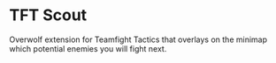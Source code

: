 # TFT Scout

Overwolf extension for Teamfight Tactics that overlays on the minimap which potential enemies you will fight next.